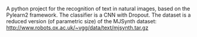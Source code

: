 A python project for the recognition of text in natural images, based on the Pylearn2 framework. The classifier is a CNN with Dropout. The dataset is a reduced version (of parametric size) of the MJSynth dataset: http://www.robots.ox.ac.uk/~vgg/data/text/mjsynth.tar.gz
